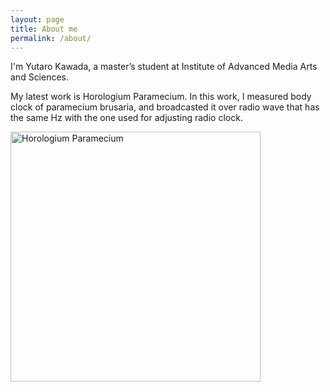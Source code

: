 ```yaml
---
layout: page
title: About me
permalink: /about/
---
```


I'm Yutaro Kawada, a master’s student at Institute of Advanced Media Arts and Sciences.  
  
My latest work is Horologium Paramecium. In this work, I measured body clock of paramecium brusaria, and broadcasted it over radio wave that has the same Hz with the one used for adjusting radio clock.  
  
<img src="{{ site.baseurl }}/images/work.jpg" alt="Horologium Paramecium" style="width: 400px;"/>
  
